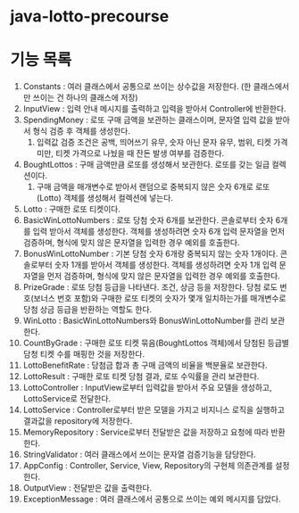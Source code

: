 # java-lotto-precourse

기능 목록
=========

1. Constants : 여러 클래스에서 공통으로 쓰이는 상수값을 저장한다. (한 클래스에서만 쓰이는 건 하나의 클래스에 저장)
2. InputView : 입력 안내 메시지를 출력하고 입력을 받아서 Controller에 반환한다.
3. SpendingMoney : 로또 구매 금액을 보관하는 클래스이며, 문자열 입력 값을 받아서 형식 검증 후 객체를 생성한다.
    1. 입력값 검증 조건은 공백, 띄어쓰기 유무, 숫자 아닌 문자 유무, 범위, 티켓 가격 미만, 티켓 가격으로 나눴을 때 잔돈 발생 여부를 검증한다.
4. BoughtLottos : 구매 금액만큼 로또를 생성해서 보관한다. 로또를 갖는 일급 컬렉션이다.
    1. 구매 금액을 매개변수로 받아서 랜덤으로 중복되지 않은 숫자 6개로 로또(Lotto) 객체를 생성해서 컬렉션에 넣는다. 
5. Lotto : 구매한 로또 티켓이다.
6. BasicWinLottoNumbers : 로또 당첨 숫자 6개를 보관한다. 콘솔로부터 숫자 6개를 입력 받아서 객체를 생성한다. 객체를 생성하려면 숫자 6개 입력 문자열을 먼저 검증하며, 형식에 맞지 않은 문자열을 입력한 경우 예외를 호출한다.
7. BonusWinLottoNumber : 기본 당첨 숫자 6개랑 중복되지 않는 숫자 1개이다. 콘솔로부터 숫자 1개를 받아서 객체를 생성한다. 객체를 생성하려면 숫자 1개 입력 문자열을 먼저 검증하며, 형식에 맞지 않은 문자열을 입력한 경우 예외를 호출한다.
8. PrizeGrade : 로또 당첨 등급을 나타낸다. 조건, 상금 등을 저장한다. 당첨 로도 번호(보너스 번호 포함)와 구매한 로또 티켓의 숫자가 몇개 일치하는가를 매개변수로 당첨 상금 등급을 반환하는 역할도 한다.
9. WinLotto : BasicWinLottoNumbers와 BonusWinLottoNumber를 관리 보관한다.
10. CountByGrade : 구매한 로또 티켓 묶음(BoughtLottos 객체)에서 당첨된 등급별 담청 티켓 수를 매핑한 것을 저장한다.
11. LottoBenefitRate : 당첨금 합과 총 구매 금액의 비율을 백분율로 보관한다.
12. LottoResult : 구매한 로또 티켓 당첨 결과, 로또 수익률을 관리 보관한다.
13. LottoController : InputView로부터 입력값을 받아서 주요 모델을 생성하고, LottoService로 전달한다.
14. LottoService : Controller로부터 받은 모델을 가지고 비지니스 로직을 실행하고 결과값을 repository에 저장한다.
15. MemoryRepository : Service로부터 전달받은 값을 저장하고 요청에 따라 반환한다.
16. StringValidator : 여러 클래스에서 쓰이는 문자열 검증기능을 담당한다.
17. AppConfig : Controller, Service, View, Repository의 구현체 의존관계를 설정한다.
18. OutputView : 전달받은 값을 출력한다.
19. ExceptionMessage : 여러 클래스에서 공통으로 쓰이는 예외 메시지를 담았다.